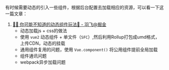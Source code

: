 有时候需要动态的引入一些组件，根据后台配置去加载相应的资源，可以看一下这一篇文章：

1. [🚀🚀 你可能不知道的动态组件玩法🍉 - 羽飞@掘金](https://juejin.cn/post/6992483283187531789)
   - 动态加载js + css的做法
   - 使用 `vue2` 动态组件 + 单文件（`SFC`）,然后利用Rollup打包成umd格式，上传CDN，动态的挂载
   - 通用组件复用的问题，使用 `Vue.component()` 将公用组件提前全局加载
   - 组件通讯问题
   - webpack异步加载问题